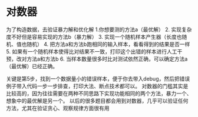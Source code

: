 # 对数器
为了构造数据，去验证暴力解和优化解
1.你想要测的方法a（最优解）
2. 实现复杂度不好但是容易实现的方法b（暴力解）
3. 实现一个随机样本产生器（长度也随机、值也随机）
4. 把方法a和方法b跑相同的输入样本，看看得到的结果是否一样
5. 如果有一个随机样本使得比对结果不一致，打印这个出错的样本进行人工干预，改对方法a和方法b
6. 当样本数量很多时比对测试依然正确，可以确定方法a（最优解）已经正确。 

关键是第5步，找到一个数据量小的错误样本，便于你去带入debug，然后把错误例子带入代码一步一步排查，打印大法、断点技术都可以。
对数器的门槛其实是比较高的，因为往往需要在两种不同思路下实现功能相同的两个方法，暴力一个、想象中的最优解是另一个。
以后的很多题目都会用到对数器，几乎可以验证任何方法，尤其在验证贪心、观察规律方面很有用

